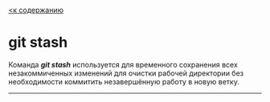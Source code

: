 [<к содержанию](/readme.md)

# **git stash**

Команда ***git stash*** используется для временного сохранения всех незакоммиченных изменений для очистки рабочей директории без необходимости коммитить незавершённую работу в новую ветку.

___
